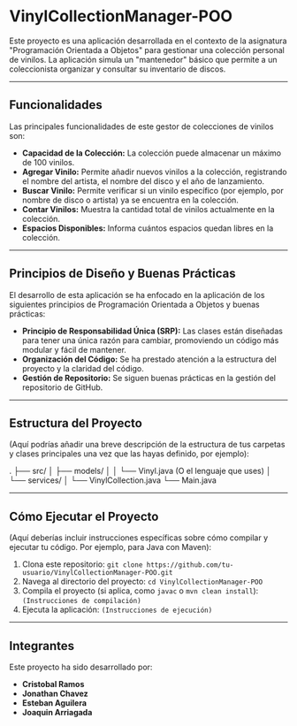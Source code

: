 # VinylCollectionManager-POO

Este proyecto es una aplicación desarrollada en el contexto de la asignatura "Programación Orientada a Objetos" para gestionar una colección personal de vinilos. La aplicación simula un "mantenedor" básico que permite a un coleccionista organizar y consultar su inventario de discos.

---

## Funcionalidades

Las principales funcionalidades de este gestor de colecciones de vinilos son:

* **Capacidad de la Colección:** La colección puede almacenar un máximo de 100 vinilos.
* **Agregar Vinilo:** Permite añadir nuevos vinilos a la colección, registrando el nombre del artista, el nombre del disco y el año de lanzamiento.
* **Buscar Vinilo:** Permite verificar si un vinilo específico (por ejemplo, por nombre de disco o artista) ya se encuentra en la colección.
* **Contar Vinilos:** Muestra la cantidad total de vinilos actualmente en la colección.
* **Espacios Disponibles:** Informa cuántos espacios quedan libres en la colección.

---

## Principios de Diseño y Buenas Prácticas

El desarrollo de esta aplicación se ha enfocado en la aplicación de los siguientes principios de Programación Orientada a Objetos y buenas prácticas:

* **Principio de Responsabilidad Única (SRP):** Las clases están diseñadas para tener una única razón para cambiar, promoviendo un código más modular y fácil de mantener.
* **Organización del Código:** Se ha prestado atención a la estructura del proyecto y la claridad del código.
* **Gestión de Repositorio:** Se siguen buenas prácticas en la gestión del repositorio de GitHub.

---

## Estructura del Proyecto

(Aquí podrías añadir una breve descripción de la estructura de tus carpetas y clases principales una vez que las hayas definido, por ejemplo):

.
├── src/
│   ├── models/
│   │   └── Vinyl.java       (O el lenguaje que uses)
│   └── services/
│       └── VinylCollection.java
└── Main.java


---

## Cómo Ejecutar el Proyecto

(Aquí deberías incluir instrucciones específicas sobre cómo compilar y ejecutar tu código. Por ejemplo, para Java con Maven):

1.  Clona este repositorio:
    `git clone https://github.com/tu-usuario/VinylCollectionManager-POO.git`
2.  Navega al directorio del proyecto:
    `cd VinylCollectionManager-POO`
3.  Compila el proyecto (si aplica, como `javac` o `mvn clean install`):
    `(Instrucciones de compilación)`
4.  Ejecuta la aplicación:
    `(Instrucciones de ejecución)`

---

## Integrantes

Este proyecto ha sido desarrollado por:

* **Cristobal Ramos**
* **Jonathan Chavez**
* **Esteban Aguilera**
* **Joaquin Arriagada**
